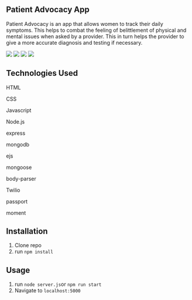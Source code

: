 
## Patient Advocacy App
Patient Advocacy is an app that allows women to track their daily symptoms. This helps to combat the feeling of belittlement of physical and mental issues when asked by a provider. This in turn helps the provider to give a more accurate diagnosis and testing if necessary.

![](public/img/signup.png)
![](public/img/login.png)
![](public/img/dictionary.png)
![](public/img/profile.png)


## Technologies Used
HTML

CSS

Javascript

Node.js

express

mongodb

ejs

mongoose

body-parser

Twilio

passport

moment



## Installation
1. Clone repo
2. run `npm install`

## Usage
1. run `node server.js`or `npm run start`
2. Navigate to `localhost:5000`
